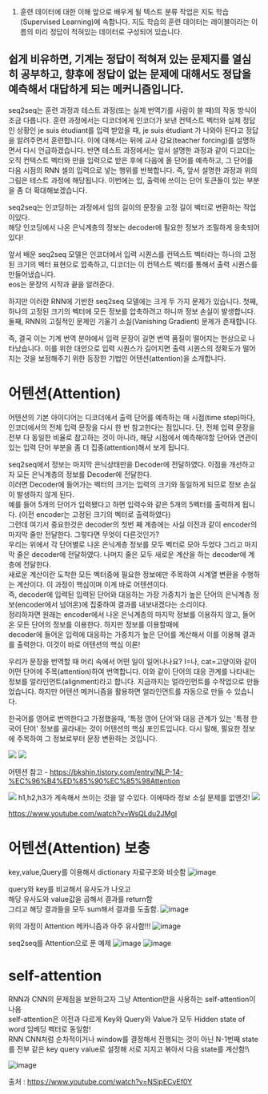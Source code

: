 1. 훈련 데이터에 대한 이해
앞으로 배우게 될 텍스트 분류 작업은 지도 학습(Supervised Learning)에 속합니다. 지도 학습의 훈련 데이터는 레이블이라는 이름의 미리 정답이 적혀있는 데이터로 구성되어 있습니다. 
## 쉽게 비유하면, 기계는 정답이 적혀져 있는 문제지를 열심히 공부하고, 향후에 정답이 없는 문제에 대해서도 정답을 예측해서 대답하게 되는 메커니즘입니다.


seq2seq는 훈련 과정과 테스트 과정(또는 실제 번역기를 사람이 쓸 때)의 작동 방식이 조금 다릅니다. 훈련 과정에서는 디코더에게 인코더가 보낸 컨텍스트 벡터와 실제 정답인 상황인 <sos> je suis étudiant를 입력 받았을 때, je suis étudiant <eos>가 나와야 된다고 정답을 알려주면서 훈련합니다. 이에 대해서는 뒤에 교사 강요(teacher forcing)를 설명하면서 다시 언급하겠습니다. 반면 테스트 과정에서는 앞서 설명한 과정과 같이 디코더는 오직 컨텍스트 벡터와 <sos>만을 입력으로 받은 후에 다음에 올 단어를 예측하고, 그 단어를 다음 시점의 RNN 셀의 입력으로 넣는 행위를 반복합니다. 즉, 앞서 설명한 과정과 위의 그림은 테스트 과정에 해당됩니다. 이번에는 입, 출력에 쓰이는 단어 토큰들이 있는 부분을 좀 더 확대해보겠습니다.
 
 seq2seq는 인코딩하는 과정에서 임의 길이의 문장을 고정 길이 벡터로 변환하는 작업이있다.\
 해당 인코딩에서 나온 은닉계층의 정보는 decoder에 필요한 정보가 조밀하게 응축되어있다!


앞서 배운 seq2seq 모델은 인코더에서 입력 시퀀스를 컨텍스트 벡터라는 하나의 고정된 크기의 벡터 표현으로 압축하고, 디코더는 이 컨텍스트 벡터를 통해서 출력 시퀀스를 만들어냈습니다. \
 eos는 문장의 시작과 끝을 알려준다.

하지만 이러한 RNN에 기반한 seq2seq 모델에는 크게 두 가지 문제가 있습니다.
첫째, 하나의 고정된 크기의 벡터에 모든 정보를 압축하려고 하니까 정보 손실이 발생합니다.
둘째, RNN의 고질적인 문제인 기울기 소실(Vanishing Gradient) 문제가 존재합니다.

즉, 결국 이는 기계 번역 분야에서 입력 문장이 길면 번역 품질이 떨어지는 현상으로 나타났습니다. 이를 위한 대안으로 입력 시퀀스가 길어지면 출력 시퀀스의 정확도가 떨어지는 것을 보정해주기 위한 등장한 기법인 어텐션(attention)을 소개합니다.


# 어텐션(Attention)
어텐션의 기본 아이디어는 디코더에서 출력 단어를 예측하는 매 시점(time step)마다, 인코더에서의 전체 입력 문장을 다시 한 번 참고한다는 점입니다. 단, 전체 입력 문장을 전부 다 동일한 비율로 참고하는 것이 아니라, 해당 시점에서 예측해야할 단어와 연관이 있는 입력 단어 부분을 좀 더 집중(attention)해서 보게 됩니다.

seq2seq에서 정보는 마지막 은닉상태만을 Decoder에 전달하였다. 이점을 개선하고자 모든 은닉계층의 정보를 Decoder에 전달한다.\
이러면 Decoder에 들어가는 벡터의 크기는 입력의 크기와 동일하게 되므로 정보 손실이 발생하지 않게 된다.\
예를 들어 5개의 단어가 입력됐다고 하면 입력수와 같은 5개의 5벡터를 출력하게 됩니다. (이전 encoder는 고정된 크기의 벡터로 출력하였다)\
그런데 여기서 중요한것은 decoder의 첫번 째 계층에는 사실 이전과 같이 encoder의 마지막 줄만 전달한다. 그렇다면 무엇이 다른것인가?\
우리는 위에서 각 단어별로 나온 은닉계층 정보를 모두 벡터로 모아 두었다 그리고 마지막 줄은 decoder에 전달하였다. 나머지 줄은 모두 새로운 계산을 하는 decoder에 계층에 전달한다.\
새로운 계산이란 도착한 모든 벡터중에 필요한 정보에만 주목하여 시계열 변환을 수행하는 계산이다. 이 과정이 핵심이며 이게 바로 어텐션이다.\
즉, decoder에 입력된 입력된 단어와 대응하는 가장 가중치가 높은 단어의 은닉계층 정보(encoder에서 넘어온)에 집중하여 결과를 내보내겠다는 소리이다.\
정리하자면 원래는 encoder에서 나온 은닉계층의 마지막 정보를 이용하지 않고, 들어온 모든 단어의 정보를 이용한다. 하지만 정보를 이용할때에\
decoder에 들어온 입력에 대응하는 가중치가 높은 단어를 계산해서 이를 이용해 결과를 출력한다. 이것이 바로 어텐션의 핵심 이론!

우리가 문장을 번역할 때 머리 속에서 어떤 일이 일어나나요? I=나, cat=고양이와 같이 어떤 단어에 주목(attention)하여 번역합니다. 이와 같이 단어의 대응 관계를 나타내는 정보를 얼라인먼트(alignment)라고 합니다. 지금까지는 얼라인먼트를 수작업으로 만들었습니다. 하지만 어텐션 메커니즘을 활용하면 얼라인먼트를 자동으로 만들 수 있습니다. 

한국어를 영어로 번역한다고 가정했을때, '특정 영어 단어'와 대응 관계가 있는 '특정 한국어 단어' 정보를 골라내는 것이 어텐션의 핵심 포인트입니다. 다시 말해, 필요한 정보에 주목하여 그 정보로부터 문장 변환하는 것입니다.

<img src=https://user-images.githubusercontent.com/37290818/116643395-f03d8f00-a9ab-11eb-913f-4b90da5c0cbd.png>
<img src=https://user-images.githubusercontent.com/37290818/116643473-1e22d380-a9ac-11eb-874e-b92fb22379fc.png>


어텐션 참고 - https://bkshin.tistory.com/entry/NLP-14-%EC%96%B4%ED%85%90%EC%85%98Attention

<img src=https://user-images.githubusercontent.com/37290818/116801775-c15c2000-ab47-11eb-8890-d6a11bc38e6c.png>
h1,h2,h3가 계속해서 쓰이는 것을 알 수있다. 이에따라 정보 소실 문제를 없앤것!
<img src=https://user-images.githubusercontent.com/37290818/116801792-e05ab200-ab47-11eb-8812-b69983cf54ea.png>


https://www.youtube.com/watch?v=WsQLdu2JMgI
 
 
 
# 어텐션(Attention) 보충
 
 key,value,Query를 이용해서 dictionary 자료구조와 비슷함
 ![image](https://user-images.githubusercontent.com/37290818/147190890-f12f8a6a-4e2b-4f1b-acea-32a401287d96.png)

query와 key를 비교해서 유사도가 나오고\
 해당 유사도와 value값을 곱해서 결과를 return함\
 그리고 해당 결과들을 모두 sum해서 결과를 도출함.
![image](https://user-images.githubusercontent.com/37290818/147190958-0949a936-1fa1-4bfb-9894-6e47e624cb07.png)
 
 위의 과정이 Attention 메카니즘과 아주 유사함!!!
 ![image](https://user-images.githubusercontent.com/37290818/147191436-2b274969-8cdd-42b9-a44f-3919d65e9f68.png)

 
 seq2seq를 Attention으로 푼 예제
 ![image](https://user-images.githubusercontent.com/37290818/147191520-c06fa262-c946-4df5-9349-0e37ea41f7dd.png)
 ![image](https://user-images.githubusercontent.com/37290818/147191537-7d6d689c-3e0b-4430-a8c1-67374290a9e3.png)
 
 
 
 # self-attention
 
 RNN과 CNN의 문제점을 보완하고자 그냥 Attention만을 사용하는 self-attention이 나옴\
 self-attention은 이전과 다르게 Key와 Query와 Value가 모두 Hidden state of word 임베딩 벡터로 동일함!\
 RNN CNN처럼 순차적이거나 window를 결정해서 진행되는 것이 아닌 N-1번째 state를 전부 같은 key query value로 설정해 서로 지지고 볶아서 다음 state를 계산함!\
 
 
![image](https://user-images.githubusercontent.com/37290818/147192765-948d5d73-b6f0-443d-9112-8290d66ab018.png)

 출처 : https://www.youtube.com/watch?v=NSjpECvEf0Y 
 
 

